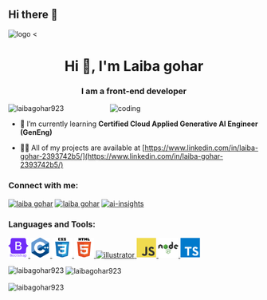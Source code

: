 ## Hi there 👋

<!--
**laibagohar923/laibagohar923** is a ✨ _special_ ✨ repository because its `README.md` (this file) appears on your GitHub profile.

Here are some ideas to get you started:

- 🔭 I’m currently working on ...
- 🌱 I’m currently learning ...
- 👯 I’m looking to collaborate on ...
- 🤔 I’m looking for help with ...
- 💬 Ask me about ...
- 📫 How to reach me: ...
- 😄 Pronouns: ...
- ⚡ Fun fact: ...
-->

![logo](https://media.licdn.com/dms/image/D5616AQHznPFpR4htLg/profile-displaybackgroundimage-shrink_350_1400/0/1714918961617?e=1721865600&v=beta&t=KfErE71jmPexmgqyhto6gPpNFGMmNPHtivwKZL78VhM)
<<h1 align="center">Hi 👋, I'm Laiba gohar</h1>
<h3 align="center">I am a front-end developer</h3>
<img align="right" alt="coding" width="300" src="https://camo.githubusercontent.com/800e1ce79aaa78d4e4d5eb324dfb2a8bb0164a42c6a2f6e636692bcc3f9480d4/68747470733a2f2f63646e2e686173686e6f64652e636f6d2f7265732f686173686e6f64652f696d6167652f75706c6f61642f76313638313536323530383336352f6b39367a307833566a2e676966">

<p align="left"> <img src="https://komarev.com/ghpvc/?username=laibagohar923&label=Profile%20views&color=0e75b6&style=flat" alt="laibagohar923" /> </p>

- 🌱 I’m currently learning **Certified Cloud Applied Generative AI Engineer (GenEng)**

- 👨‍💻 All of my projects are available at [https://www.linkedin.com/in/laiba-gohar-2393742b5/](https://www.linkedin.com/in/laiba-gohar-2393742b5/)

<h3 align="left">Connect with me:</h3>
<p align="left">
<a href="https://linkedin.com/in/laiba gohar" target="blank"><img align="center" src="https://raw.githubusercontent.com/rahuldkjain/github-profile-readme-generator/master/src/images/icons/Social/linked-in-alt.svg" alt="laiba gohar" height="30" width="40" /></a>
<a href="https://fb.com/laiba gohar" target="blank"><img align="center" src="https://raw.githubusercontent.com/rahuldkjain/github-profile-readme-generator/master/src/images/icons/Social/facebook.svg" alt="laiba gohar" height="30" width="40" /></a>
<a href="https://www.youtube.com/c/ai-insights" target="blank"><img align="center" src="https://raw.githubusercontent.com/rahuldkjain/github-profile-readme-generator/master/src/images/icons/Social/youtube.svg" alt="ai-insights" height="30" width="40" /></a>
</p>

<h3 align="left">Languages and Tools:</h3>
<p align="left"> <a href="https://getbootstrap.com" target="_blank" rel="noreferrer"> <img src="https://raw.githubusercontent.com/devicons/devicon/master/icons/bootstrap/bootstrap-plain-wordmark.svg" alt="bootstrap" width="40" height="40"/> </a> <a href="https://www.w3schools.com/cpp/" target="_blank" rel="noreferrer"> <img src="https://raw.githubusercontent.com/devicons/devicon/master/icons/cplusplus/cplusplus-original.svg" alt="cplusplus" width="40" height="40"/> </a> <a href="https://www.w3schools.com/css/" target="_blank" rel="noreferrer"> <img src="https://raw.githubusercontent.com/devicons/devicon/master/icons/css3/css3-original-wordmark.svg" alt="css3" width="40" height="40"/> </a> <a href="https://www.w3.org/html/" target="_blank" rel="noreferrer"> <img src="https://raw.githubusercontent.com/devicons/devicon/master/icons/html5/html5-original-wordmark.svg" alt="html5" width="40" height="40"/> </a> <a href="https://www.adobe.com/in/products/illustrator.html" target="_blank" rel="noreferrer"> <img src="https://www.vectorlogo.zone/logos/adobe_illustrator/adobe_illustrator-icon.svg" alt="illustrator" width="40" height="40"/> </a> <a href="https://developer.mozilla.org/en-US/docs/Web/JavaScript" target="_blank" rel="noreferrer"> <img src="https://raw.githubusercontent.com/devicons/devicon/master/icons/javascript/javascript-original.svg" alt="javascript" width="40" height="40"/> </a> <a href="https://nodejs.org" target="_blank" rel="noreferrer"> <img src="https://raw.githubusercontent.com/devicons/devicon/master/icons/nodejs/nodejs-original-wordmark.svg" alt="nodejs" width="40" height="40"/> </a> <a href="https://www.typescriptlang.org/" target="_blank" rel="noreferrer"> <img src="https://raw.githubusercontent.com/devicons/devicon/master/icons/typescript/typescript-original.svg" alt="typescript" width="40" height="40"/> </a> </p>

<p><img align="left" src="https://github-readme-stats.vercel.app/api/top-langs?username=laibagohar923&show_icons=true&locale=en&layout=compact" alt="laibagohar923" /></p>

<p>&nbsp;<img align="center" src="https://github-readme-stats.vercel.app/api?username=laibagohar923&show_icons=true&locale=en" alt="laibagohar923" /></p>

<p><img align="center" src="https://github-readme-streak-stats.herokuapp.com/?user=laibagohar923&" alt="laibagohar923" /></p>

